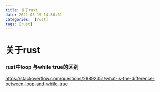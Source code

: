 ```yaml
---
title: 关于rust
date: 2021-03-19 14:30:51
categories:  [rust]
tags: [rust]
---
```



<!--more-->


# 关于rust

### rust中loop 与while true的区别

https://stackoverflow.com/questions/28892351/what-is-the-difference-between-loop-and-while-true

